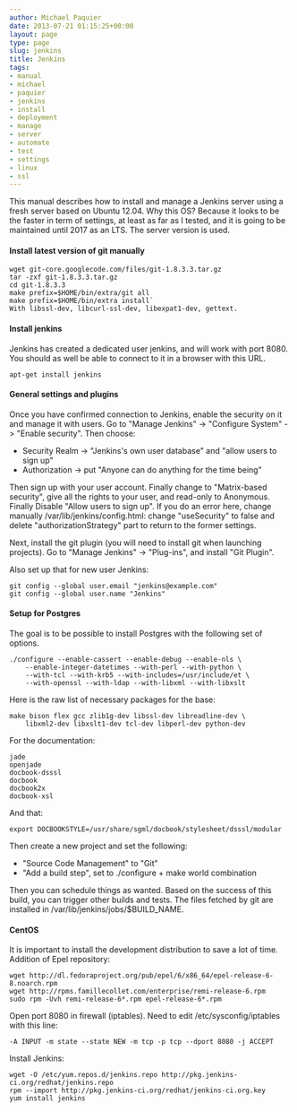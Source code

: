 ```yaml
---
author: Michael Paquier
date: 2013-07-21 01:15:25+00:00
layout: page
type: page
slug: jenkins
title: Jenkins
tags:
- manual
- michael
- paquier
- jenkins
- install
- deployment
- manage
- server
- automate
- test
- settings
- linux
- ssl
---
```

This manual describes how to install and manage a Jenkins server using a
fresh server based on Ubuntu 12.04. Why this OS? Because it looks to be
the faster in term of settings, at least as far as I tested, and it is
going to be maintained until 2017 as an LTS. The server version is used.

#### Install latest version of git manually

    wget git-core.googlecode.com/files/git-1.8.3.3.tar.gz
    tar -zxf git-1.8.3.3.tar.gz
    cd git-1.8.3.3
    make prefix=$HOME/bin/extra/git all
    make prefix=$HOME/bin/extra install`
    With libssl-dev, libcurl-ssl-dev, libexpat1-dev, gettext.

#### Install jenkins

Jenkins has created a dedicated user jenkins, and will work with port
8080. You should as well be able to connect to it in a browser with this
URL.

    apt-get install jenkins

#### General settings and plugins

Once you have confirmed connection to Jenkins, enable the security on it
and manage it with users. Go to "Manage Jenkins" -> "Configure System"
-> "Enable security". Then choose:

  * Security Realm -> "Jenkins's own user database" and "allow users to
sign up"
  * Authorization -> put "Anyone can do anything for the time being"

Then sign up with your user account. Finally change to "Matrix-based
security", give all the rights to your user, and read-only to Anonymous.
Finally Disable "Allow users to sign up". If you do an error here, change
manually /var/lib/jenkins/config.html: change "useSecurity" to false and
delete "authorizationStrategy" part to return to the former settings.

Next, install the git plugin (you will need to install git when launching
projects). Go to "Manage Jenkins" -> "Plug-ins", and install "Git Plugin".

Also set up that for new user Jenkins:

    git config --global user.email "jenkins@example.com"
    git config --global user.name "Jenkins"

#### Setup for Postgres

The goal is to be possible to install Postgres with the following set of
options.

    ./configure --enable-cassert --enable-debug --enable-nls \
        --enable-integer-datetimes --with-perl --with-python \
        --with-tcl --with-krb5 --with-includes=/usr/include/et \
        --with-openssl --with-ldap --with-libxml --with-libxslt

Here is the raw list of necessary packages for the base:

    make bison flex gcc zlib1g-dev libssl-dev libreadline-dev \
        libxml2-dev libxslt1-dev tcl-dev libperl-dev python-dev

For the documentation:

    jade
    openjade
    docbook-dsssl
    docbook
    docbook2x
    docbook-xsl

And that:

    export DOCBOOKSTYLE=/usr/share/sgml/docbook/stylesheet/dsssl/modular

Then create a new project and set the following:

  * "Source Code Management" to "Git"
  * "Add a build step", set to ./configure + make world combination

Then you can schedule things as wanted. Based on the success of this
build, you can trigger other builds and tests. The files fetched by
git are installed in /var/lib/jenkins/jobs/$BUILD_NAME.

#### CentOS

It is important to install the development distribution to save a lot
of time. Addition of Epel repository:

    wget http://dl.fedoraproject.org/pub/epel/6/x86_64/epel-release-6-8.noarch.rpm
    wget http://rpms.famillecollet.com/enterprise/remi-release-6.rpm
    sudo rpm -Uvh remi-release-6*.rpm epel-release-6*.rpm

Open port 8080 in firewall (iptables). Need to edit /etc/sysconfig/iptables
with this line:

    -A INPUT -m state --state NEW -m tcp -p tcp --dport 8080 -j ACCEPT

Install Jenkins:

    wget -O /etc/yum.repos.d/jenkins.repo http://pkg.jenkins-ci.org/redhat/jenkins.repo
    rpm --import http://pkg.jenkins-ci.org/redhat/jenkins-ci.org.key
    yum install jenkins
